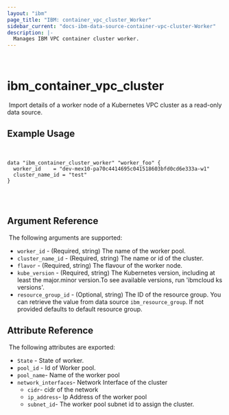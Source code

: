 ```yaml
---
layout: "ibm"
page_title: "IBM: container_vpc_cluster_Worker"
sidebar_current: "docs-ibm-data-source-container-vpc-cluster-Worker"
description: |-
  Manages IBM VPC container cluster worker.
---
```

​
# ibm\_container_vpc_cluster
​
Import details of a worker node of a Kubernetes VPC cluster as a read-only data source. 
​
​
## Example Usage
​
​
```hcl
data "ibm_container_cluster_worker" "worker_foo" {
  worker_id    = "dev-mex10-pa70c4414695c041518603bfd0cd6e333a-w1"
  cluster_name_id = "test"
}
​
```
​
## Argument Reference
​
The following arguments are supported:
​
* `worker_id` - (Required, string) The name of the worker pool.
* `cluster_name_id` - (Required, string) The name or id of the cluster.
* `flavor` - (Required, string) The flavour of the worker node.
* `kube_version` -  (Required, string) The Kubernetes version, including at least the major.minor version.To see available versions, run 'ibmcloud ks versions'.
* `resource_group_id` - (Optional, string) The ID of the resource group.  You can retrieve the value from data source `ibm_resource_group`. If not provided defaults to default resource group.
​
​
​
​
## Attribute Reference
​
The following attributes are exported:
​
* `State` - State of worker.
* `pool_id` - Id of Worker pool.
* `pool_name`- Name of the worker pool
* `network_interfaces`- Network Interface of the cluster
    * `cidr`- cidr of the network
    * `ip_address`- Ip Address of the worker pool
    * `subnet_id`- The worker pool subnet id to assign the cluster.